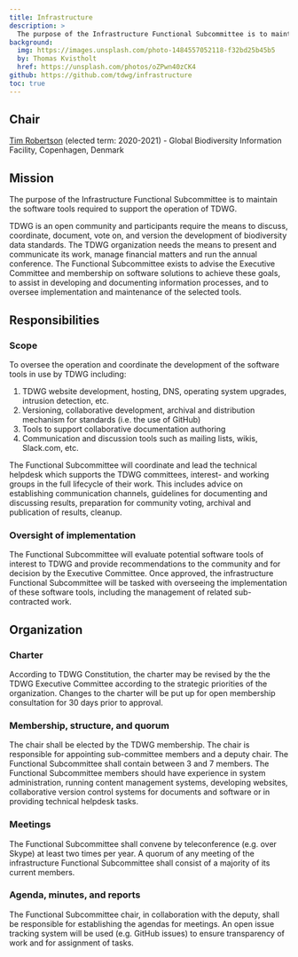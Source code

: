 ```yaml
---
title: Infrastructure
description: >
  The purpose of the Infrastructure Functional Subcommittee is to maintain the software tools required to support the operation of TDWG.
background:
  img: https://images.unsplash.com/photo-1484557052118-f32bd25b45b5
  by: Thomas Kvistholt
  href: https://unsplash.com/photos/oZPwn40zCK4
github: https://github.com/tdwg/infrastructure
toc: true
---
```


## Chair

[Tim Robertson](mailto:trobertson@gbif.org) (elected term: 2020-2021) - Global Biodiversity Information Facility, Copenhagen, Denmark

## Mission

The purpose of the Infrastructure Functional Subcommittee is to maintain the software tools required to support the operation of TDWG.

TDWG is an open community and participants require the means to discuss, coordinate, document, vote on, and version the development of biodiversity data standards. The TDWG organization needs the means to present and communicate its work, manage financial matters and run the annual conference. The Functional Subcommittee exists to advise the Executive Committee and membership on software solutions to achieve these goals, to assist in developing and documenting information processes, and to oversee implementation and maintenance of the selected tools.

## Responsibilities

### Scope

To oversee the operation and coordinate the development of the software tools in use by TDWG including:

1. TDWG website development, hosting, DNS, operating system upgrades, intrusion detection, etc.
1. Versioning, collaborative development, archival and distribution mechanism for standards (i.e. the use of GitHub)
1. Tools to support collaborative documentation authoring
1. Communication and discussion tools such as mailing lists, wikis, Slack.com, etc.

The Functional Subcommittee will coordinate and lead the technical helpdesk which supports the TDWG committees, interest- and working groups in the full lifecycle of their work. This includes advice on establishing communication channels, guidelines for documenting and discussing results, preparation for community voting, archival and publication of results, cleanup.

### Oversight of implementation

The Functional Subcommittee will evaluate potential software tools of interest to TDWG and provide recommendations to the community and for decision by the Executive Committee. Once approved, the infrastructure Functional Subcommittee will be tasked with overseeing the implementation of these software tools, including the management of related sub-contracted work.

## Organization

### Charter

According to TDWG Constitution, the charter may be revised by the the TDWG Executive Committee according to the strategic priorities of the organization. Changes to the charter will be put up for open membership consultation for 30 days prior to approval.

### Membership, structure, and quorum

The chair shall be elected by the TDWG membership. The chair is responsible for appointing sub-committee members and a deputy chair. The Functional Subcommittee shall contain between 3 and 7 members. The Functional Subcommittee members should have experience in system administration, running content management systems, developing websites, collaborative version control systems for documents and software or in providing technical helpdesk tasks.

### Meetings

The Functional Subcommittee shall convene by teleconference (e.g. over Skype) at least two times per year. A quorum of any meeting of the infrastructure Functional Subcommittee shall consist of a majority of its current members.

### Agenda, minutes, and reports

The Functional Subcommittee chair, in collaboration with the deputy, shall be responsible for establishing the agendas for meetings. An open issue tracking system will be used (e.g. GitHub issues) to ensure transparency of work and for assignment of tasks.
